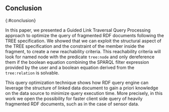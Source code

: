 ## Conclusion
{:#conclusion}

In this paper, we presented a Guided Link Traversal Query Processing approach to optimize the query of fragmented RDF documents
following the TREE specification. 
We showed that we can exploit the structural aspect of the TREE specification and the constraint of the member inside the fragment, 
to create a new reachability criteria.
This reachability criteria will look for named node with the predicate `tree:node` and only dereference them if the boolean equation
combining the SPARQL filter expression provided by the user and a boolean equation derived from the `tree:relation` is solvable.


This query optimization technique shows how RDF query engine 
can leverage the structure of linked data document to gain a priori knowledge on the data source
to minimize query execution time. More precisely, in this work we 
open the possibility for faster client side query of heavily fragmented RDF documents,
such as in the case of sensor data.